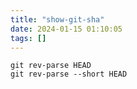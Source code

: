 ```yaml
---
title: "show-git-sha"
date: 2024-01-15 01:10:05
tags: []
---
```

```
git rev-parse HEAD
git rev-parse --short HEAD
```

